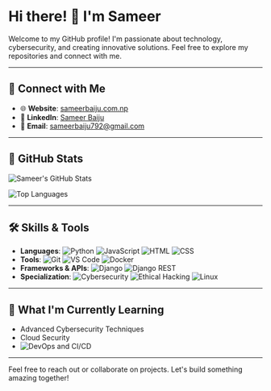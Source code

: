 # Hi there! 👋 I'm Sameer

Welcome to my GitHub profile! I'm passionate about technology, cybersecurity, and creating innovative solutions. Feel free to explore my repositories and connect with me.

---

## 🔗 Connect with Me

- 🌐 **Website**: [sameerbaiju.com.np](https://sameerbaiju.com.np)
- 💼 **LinkedIn**: [Sameer Baiju](https://www.linkedin.com/in/sameer-baiju-7a3054240/)
- 📧 **Email**: [sameerbaiju792@gmail.com](mailto:sameerbaiju792@gmail.com)

---

## 🌟 GitHub Stats

![Sameer's GitHub Stats](https://github-readme-stats.vercel.app/api?username=sameer&show_icons=true&theme=radical)

![Top Languages](https://github-readme-stats.vercel.app/api/top-langs/?username=sameer&layout=compact&theme=radical)

---

## 🛠️ Skills & Tools

- **Languages**: ![Python](https://img.shields.io/badge/Python-3776AB?style=flat&logo=python&logoColor=white) ![JavaScript](https://img.shields.io/badge/JavaScript-F7DF1E?style=flat&logo=javascript&logoColor=black) ![HTML](https://img.shields.io/badge/HTML-E34F26?style=flat&logo=html5&logoColor=white) ![CSS](https://img.shields.io/badge/CSS-1572B6?style=flat&logo=css3&logoColor=white)
- **Tools**: ![Git](https://img.shields.io/badge/Git-F05032?style=flat&logo=git&logoColor=white) ![VS Code](https://img.shields.io/badge/VS%20Code-0078D4?style=flat&logo=visualstudiocode&logoColor=white) ![Docker](https://img.shields.io/badge/Docker-2496ED?style=flat&logo=docker&logoColor=white)
- **Frameworks & APIs**: ![Django](https://img.shields.io/badge/Django-092E20?style=flat&logo=django&logoColor=white) ![Django REST](https://img.shields.io/badge/Django%20REST-092E20?style=flat&logo=django&logoColor=white)
- **Specialization**: ![Cybersecurity](https://img.shields.io/badge/Security-FF0000?style=flat&logo=protonvpn&logoColor=white) ![Ethical Hacking](https://img.shields.io/badge/Ethical%20Hacking-000000?style=flat&logo=hackthebox&logoColor=white) ![Linux](https://img.shields.io/badge/Linux-FCC624?style=flat&logo=linux&logoColor=black)

---

## 🌱 What I'm Currently Learning

- Advanced Cybersecurity Techniques
- Cloud Security
- ![DevOps](https://img.shields.io/badge/DevOps-0078D4?style=flat&logo=azurepipelines&logoColor=white) and CI/CD

---

Feel free to reach out or collaborate on projects. Let's build something amazing together!

